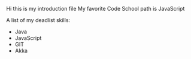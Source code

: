 Hi this is my introduction file
My favorite Code School path is JavaScript

A list of my deadlist skills:
* Java
* JavaScript
* GIT
* Akka